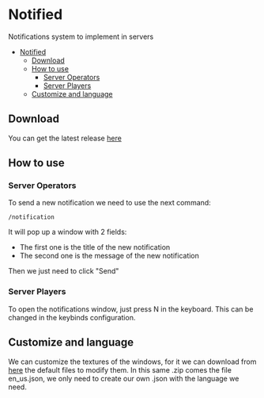 # Notified
Notifications system to implement in servers

- [Notified](#notified)
  * [Download](#download)
  * [How to use](#how-to-use)
    + [Server Operators](#server-operators)
    + [Server Players](#server-players)
  * [Customize and language](#customize-and-language)

## Download
You can get the latest release [here](github.com/Julioxidop/Notified/releases/latest)

## How to use
### Server Operators
To send a new notification we need to use the next command:
```
/notification
```
It will pop up a window with 2 fields:
- The first one is the title of the new notification
- The second one is the message of the new notification

Then we just need to click "Send" 

### Server Players
To open the notifications window, just press N in the keyboard. This can be changed in the keybinds configuration.

## Customize and language
We can customize the textures of the windows, for it we can download from [here](https://github.com/Julioxidop/Notified/releases/tag/NotifiedRP) the default files to modify them.
In this same .zip comes the file en_us.json, we only need to create our own .json with the language we need.
